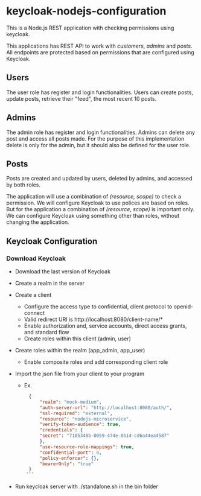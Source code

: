 # keycloak-nodejs-configuration

This is a Node.js REST application with checking permissions using keycloak.

This applications has REST API to work with _customers_, _admins_ and _posts_. All endpoints are protected
based on permissions that are configured using Keycloak.

## Users
The  user role has register and login functionalities. Users can create posts, update posts, retrieve their "feed", the most recent 10 posts.

## Admins
The  admin role has register and login functionalities. Admins can delete any post and access all posts made. For the purpose of this implementation delete is only for the admin, but it should also be defined for the user role. 

## Posts
Posts are created and updated by users, deleted by admins, and accessed by both roles.

The application will use a combination of _(resource, scope)_ to check a permission. 
We will configure Keycloak to use polices are based on roles. 
But for the application a combination of _(resource, scope)_ is important only.
We can configure Keycloak using something other than roles, without changing the application.


## Keycloak Configuration

### Download Keycloak

- Download the last version of Keycloak
- Create a realm in the server
- Create a client
    - Configure the access type to confidential, client protocol to openid-connect 
    - Valid redirect URI is http://localhost:8080/client-name/*
    - Enable authorization and, service accounts, direct access grants, and standard flow
    - Create roles within this client (admin, user)

- Create roles within the realm (app_admin, app_user)
    - Enable composite roles and add corresponding client role
- Import the json file from your client to your program
    - Ex. 
   ```json
        {
            "realm": "mock-medium",
            "auth-server-url": "http://localhost:8080/auth/",
            "ssl-required": "external",
            "resource": "nodejs-microservice",
            "verify-token-audience": true,
            "credentials": {
            "secret": "7105348b-0059-474e-8b14-cd6a44ea4587"
            },
            "use-resource-role-mappings": true,
            "confidential-port": 0,
            "policy-enforcer": {},
            "bearerOnly": "true"
        }
       ```
- Run keycloak server with ./standalone.sh in the bin folder

